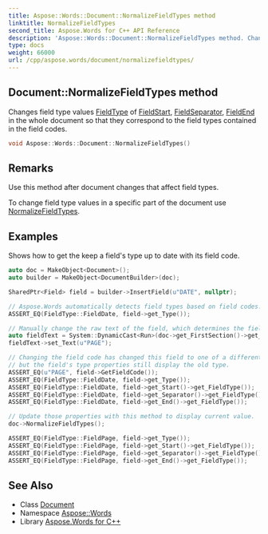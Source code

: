 ```yaml
---
title: Aspose::Words::Document::NormalizeFieldTypes method
linktitle: NormalizeFieldTypes
second_title: Aspose.Words for C++ API Reference
description: 'Aspose::Words::Document::NormalizeFieldTypes method. Changes field type values FieldType of FieldStart, FieldSeparator, FieldEnd in the whole document so that they correspond to the field types contained in the field codes in C++.'
type: docs
weight: 66000
url: /cpp/aspose.words/document/normalizefieldtypes/
---
```

## Document::NormalizeFieldTypes method


Changes field type values [FieldType](../../../aspose.words.fields/fieldchar/get_fieldtype/) of [FieldStart](../../../aspose.words.fields/fieldstart/), [FieldSeparator](../../../aspose.words.fields/fieldseparator/), [FieldEnd](../../../aspose.words.fields/fieldend/) in the whole document so that they correspond to the field types contained in the field codes.

```cpp
void Aspose::Words::Document::NormalizeFieldTypes()
```

## Remarks


Use this method after document changes that affect field types.

To change field type values in a specific part of the document use [NormalizeFieldTypes](../../range/normalizefieldtypes/).

## Examples



Shows how to get the keep a field's type up to date with its field code. 
```cpp
auto doc = MakeObject<Document>();
auto builder = MakeObject<DocumentBuilder>(doc);

SharedPtr<Field> field = builder->InsertField(u"DATE", nullptr);

// Aspose.Words automatically detects field types based on field codes.
ASSERT_EQ(FieldType::FieldDate, field->get_Type());

// Manually change the raw text of the field, which determines the field code.
auto fieldText = System::DynamicCast<Run>(doc->get_FirstSection()->get_Body()->get_FirstParagraph()->GetChildNodes(NodeType::Run, true)->idx_get(0));
fieldText->set_Text(u"PAGE");

// Changing the field code has changed this field to one of a different type,
// but the field's type properties still display the old type.
ASSERT_EQ(u"PAGE", field->GetFieldCode());
ASSERT_EQ(FieldType::FieldDate, field->get_Type());
ASSERT_EQ(FieldType::FieldDate, field->get_Start()->get_FieldType());
ASSERT_EQ(FieldType::FieldDate, field->get_Separator()->get_FieldType());
ASSERT_EQ(FieldType::FieldDate, field->get_End()->get_FieldType());

// Update those properties with this method to display current value.
doc->NormalizeFieldTypes();

ASSERT_EQ(FieldType::FieldPage, field->get_Type());
ASSERT_EQ(FieldType::FieldPage, field->get_Start()->get_FieldType());
ASSERT_EQ(FieldType::FieldPage, field->get_Separator()->get_FieldType());
ASSERT_EQ(FieldType::FieldPage, field->get_End()->get_FieldType());
```

## See Also

* Class [Document](../)
* Namespace [Aspose::Words](../../)
* Library [Aspose.Words for C++](../../../)
